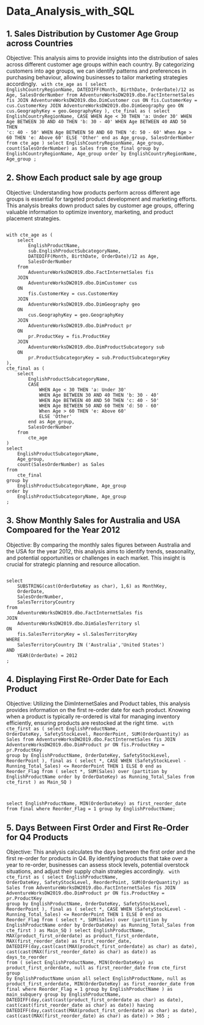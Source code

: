 # Data_Analysis_with_SQL
## 1. Sales Distribution by Customer Age Group across Countries
Objective: This analysis aims to provide insights into the distribution of sales across different customer age groups within each country. By categorizing customers into age groups, we can identify patterns and preferences in purchasing behaviour, allowing businesses to tailor marketing strategies accordingly.
<code>
with cte_age as (
	select 
		EnglishCountryRegionName,
		DATEDIFF(Month, BirthDate, OrderDate)/12 as Age,
		SalesOrderNumber
	from
		AdventureWorksDW2019.dbo.FactInternetSales fis
	JOIN
		AdventureWorksDW2019.dbo.DimCustomer cus
	ON
		fis.CustomerKey = cus.CustomerKey
	JOIN
		AdventureWorksDW2019.dbo.DimGeography geo
	ON
		cus.GeographyKey = geo.GeographyKey
),
cte_final as (
	select 
		EnglishCountryRegionName,
		CASE
			WHEN Age < 30 THEN 'a: Under 30'
			WHEN Age BETWEEN 30 AND 40 THEN 'b: 30 - 40'
			WHEN Age BETWEEN 40 AND 50 THEN 'c: 40 - 50'
			WHEN Age BETWEEN 50 AND 60 THEN 'd: 50 - 60'
			When Age > 60 THEN 'e: Above 60'
			ELSE 'Other'
		end as Age_group,
		SalesOrderNumber
	from 
		cte_age
)
select 
	EnglishCountryRegionName, 
	Age_group, 
	count(SalesOrderNumber) as Sales 
from 
	cte_final
group by 
	EnglishCountryRegionName, Age_group
order by 
	EnglishCountryRegionName, Age_group
;
</code>

## 2. Show Each product sale by age group
Objective: Understanding how products perform across different age groups is essential for targeted product development and marketing efforts. This analysis breaks down product sales by customer age groups, offering valuable information to optimize inventory, marketing, and product placement strategies.

<code>
with cte_age as (
	select 
		EnglishProductName,
		sub.EnglishProductSubcategoryName,
		DATEDIFF(Month, BirthDate, OrderDate)/12 as Age,
		SalesOrderNumber
	from
		AdventureWorksDW2019.dbo.FactInternetSales fis
	JOIN
		AdventureWorksDW2019.dbo.DimCustomer cus
	ON
		fis.CustomerKey = cus.CustomerKey
	JOIN
		AdventureWorksDW2019.dbo.DimGeography geo
	ON
		cus.GeographyKey = geo.GeographyKey
	JOIN
		AdventureWorksDW2019.dbo.DimProduct pr
	ON
		pr.ProductKey = fis.ProductKey
	JOIN
		AdventureWorksDW2019.dbo.DimProductSubcategory sub
	ON
		pr.ProductSubcategoryKey = sub.ProductSubcategoryKey
),
cte_final as (
	select 
		EnglishProductSubcategoryName,
		CASE
			WHEN Age < 30 THEN 'a: Under 30'
			WHEN Age BETWEEN 30 AND 40 THEN 'b: 30 - 40'
			WHEN Age BETWEEN 40 AND 50 THEN 'c: 40 - 50'
			WHEN Age BETWEEN 50 AND 60 THEN 'd: 50 - 60'
			When Age > 60 THEN 'e: Above 60'
			ELSE 'Other'
		end as Age_group,
		SalesOrderNumber
	from 
		cte_age
)
select 
	EnglishProductSubcategoryName, 
	Age_group, 
	count(SalesOrderNumber) as Sales 
from 
	cte_final
group by 
	EnglishProductSubcategoryName, Age_group
order by 
	EnglishProductSubcategoryName, Age_group
;
</code>

## 3. Show Monthly Sales for Australia and USA Compoared for the Year 2012

Objective: By comparing the monthly sales figures between Australia and the USA for the year 2012, this analysis aims to identify trends, seasonality, and potential opportunities or challenges in each market. This insight is crucial for strategic planning and resource allocation. 

<code>
select 
	SUBSTRING(cast(OrderDateKey as char), 1,6) as MonthKey,
	OrderDate,
	SalesOrderNumber,
	SalesTerritoryCountry
from
	AdventureWorksDW2019.dbo.FactInternetSales fis
JOIN
	AdventureWorksDW2019.dbo.DimSalesTerritory sl
ON
	fis.SalesTerritoryKey = sl.SalesTerritoryKey
WHERE 
	SalesTerritoryCountry IN ('Australia','United States')
AND
	YEAR(OrderDate) = 2012
;
</code>

## 4. Displaying First Re-Order Date for Each Product

Objective: Utilizing the DimInternetSales and Product tables, this analysis provides information on the first re-order date for each product. Knowing when a product is typically re-ordered is vital for managing inventory efficiently, ensuring products are restocked at the right time.
<code>
with cte_first as (
select
	EnglishProductName,
	OrderDateKey,
	SafetyStockLevel,
	ReorderPoint,
	SUM(OrderQuantity) as Sales
from 
	AdventureWorksDW2019.dbo.FactInternetSales fis
JOIN 
	AdventureWorksDW2019.dbo.DimProduct pr
ON
	fis.ProductKey = pr.ProductKey
group by 
	EnglishProductName,
	OrderDateKey,
	SafetyStockLevel,
	ReorderPoint
),
final as (
	select 
		*, 
		CASE WHEN (SafetyStockLevel - Running_Total_Sales) <= ReorderPoint THEN 1 ELSE 0 end as Reorder_Flag
	from
		(
			select 
				*, 
				SUM(Sales) over (partition by EnglishProductName order by OrderDateKey) as Running_Total_Sales 
			from cte_first
		) as Main_SQ
)

select 
	EnglishProductName, 
	MIN(OrderDateKey) as first_reorder_date 
from 
	final
where 
	Reorder_Flag = 1
group by 
	EnglishProductName;
</code>
## 5. Days Between First Order and First Re-Order for Q4 Products

Objective: This analysis calculates the days between the first order and the first re-order for products in Q4. By identifying products that take over a year to re-order, businesses can assess stock levels, potential overstock situations, and adjust their supply chain strategies accordingly.
<code>
with cte_first as (
select
	EnglishProductName,
	OrderDateKey,
	SafetyStockLevel,
	ReorderPoint,
	SUM(OrderQuantity) as Sales
from 
	AdventureWorksDW2019.dbo.FactInternetSales fis
JOIN 
	AdventureWorksDW2019.dbo.DimProduct pr
ON
	fis.ProductKey = pr.ProductKey
group by 
	EnglishProductName,
	OrderDateKey,
	SafetyStockLevel,
	ReorderPoint
),
final as (
	select 
		*, 
		CASE WHEN (SafetyStockLevel - Running_Total_Sales) <= ReorderPoint THEN 1 ELSE 0 end as Reorder_Flag
	from
		(
			select 
				*, 
				SUM(Sales) over (partition by EnglishProductName order by OrderDateKey) as Running_Total_Sales 
			from cte_first
		) as Main_SQ
)
select 
	EnglishProductName,
	MAX(product_first_orderdate) as product_first_orderdate,
	MAX(first_reorder_date) as first_reorder_date,
	DATEDIFF(day,cast(cast(MAX(product_first_orderdate) as char) as date), cast(cast(MAX(first_reorder_date) as char) as date)) as days_to_reorder
from
(
	select 
		EnglishProductName, 
		MIN(OrderDateKey) as product_first_orderdate, 
		null as first_reorder_date
	from 
		cte_first
	group by 
		EnglishProductName
	union all
	select 
		EnglishProductName,
		null as product_first_orderdate,
		MIN(OrderDateKey) as first_reorder_date 
	from 
		final
	where 
		Reorder_Flag = 1
	group by 
		EnglishProductName
) as main_subquery
group by 
	EnglishProductName, 
	DATEDIFF(day,cast(cast(product_first_orderdate as char) as date), cast(cast(first_reorder_date as char) as date))
having
	DATEDIFF(day,cast(cast(MAX(product_first_orderdate) as char) as date), cast(cast(MAX(first_reorder_date) as char) as date)) > 365
;
</code>
